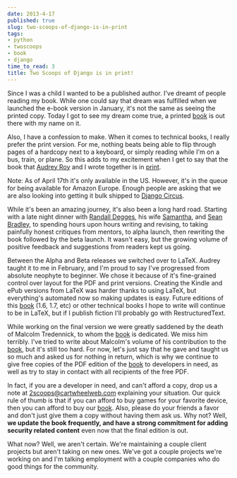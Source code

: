 ```yaml
---
date: 2013-4-17
published: true
slug: two-scoops-of-django-is-in-print
tags:
- python
- twoscoops
- book
- django
time_to_read: 3
title: Two Scoops of Django is in print!
---
```


Since I was a child I wanted to be a published author. I've dreamt of
people reading my book. While one could say that dream was fulfilled
when we launched the e-book version in January, it's not the same as
seeing the printed copy. Today I got to see my dream come true, a
printed
[book](https://www.amazon.com/Two-Scoops-Django-Best-Practices/dp/1481879707/ref=sr_1_2?ie=UTF8&qid=1366166104&sr=8-2&tag=ihpydanny-20)
is out there with my name on it.

Also, I have a confession to make. When it comes to technical books, I
really prefer the print version. For me, nothing beats being able to
flip through pages of a hardcopy next to a keyboard, or simply reading
while I'm on a bus, train, or plane. So this adds to my excitement when
I get to say that the book that [Audrey Roy](https://audrey.roygreenfeld.com/) and
I wrote together is in
[print](https://www.amazon.com/Two-Scoops-Django-Best-Practices/dp/1481879707/ref=sr_1_2?ie=UTF8&qid=1366166104&sr=8-2&tag=ihpydanny-20).

Note: As of April 17th it's only available in the US. However, it's in
the queue for being available for Amazon Europe. Enough people are
asking that we are also looking into getting it bulk shipped to [Django
Circus](https://djangocircus.com/).

While it's been an amazing journey, it's also been a long hard road.
Starting with a late night dinner with [Randall
Degges](https://rdegges.com), his wife
[Samantha](https://hardlyfunny.com), and [Sean
Bradley](https://bravoflix.com/), to spending hours upon hours writing
and revising, to taking painfully honest critiques from mentors, to
alpha launch, then rewriting the book followed by the beta launch. It
wasn't easy, but the growing volume of positive feedback and
suggestions from readers kept us going.

Between the Alpha and Beta releases we switched over to LaTeX. Audrey
taught it to me in February, and I'm proud to say I've progressed from
absolute neophyte to beginner. We chose it because of it's fine-grained
control over layout for the PDF and print versions. Creating the Kindle
and ePub versions from LaTeX was harder thanks to using LaTeX, but
everything's automated now so making updates is easy. Future editions
of this
[book](https://www.amazon.com/Two-Scoops-Django-Best-Practices/dp/1481879707/ref=sr_1_2?ie=UTF8&qid=1366166104&sr=8-2&tag=ihpydanny-20)
(1.6, 1.7, etc) or other technical books I hope to write will continue
to be in LaTeX, but if I publish fiction I'll probably go with
RestructuredText.

While working on the final version we were greatly saddened by the death
of Malcolm Tredennick, to whom the
[book](https://www.amazon.com/Two-Scoops-Django-Best-Practices/dp/1481879707/ref=sr_1_2?ie=UTF8&qid=1366166104&sr=8-2&tag=ihpydanny-20)
is dedicated. We miss him terribly. I've tried to write about
Malcolm's volume of his contribution to the
[book](https://www.amazon.com/Two-Scoops-Django-Best-Practices/dp/1481879707/ref=sr_1_2?ie=UTF8&qid=1366166104&sr=8-2&tag=ihpydanny-20),
but it's still too hard. For now, let's just say that he gave and
taught us so much and asked us for nothing in return, which is why we
continue to give free copies of the PDF edition of the
[book](https://www.amazon.com/Two-Scoops-Django-Best-Practices/dp/1481879707/ref=sr_1_2?ie=UTF8&qid=1366166104&sr=8-2&tag=ihpydanny-20)
to developers in need, as well as try to stay in contact with all
recipients of the free PDF.

In fact, if you are a developer in need, and can't afford a copy, drop
us a note at <2scoops@cartwheelweb.com> explaining your situation. Our
quick rule of thumb is that if you can afford to buy games for your
favorite device, then you can afford to buy our
[book](https://www.amazon.com/Two-Scoops-Django-Best-Practices/dp/1481879707/ref=sr_1_2?ie=UTF8&qid=1366166104&sr=8-2&tag=ihpydanny-20).
Also, please do your friends a favor and don't just give them a copy
without having them ask us. Why not? Well, **we update the book
frequently, and have a strong commitment for adding security related
content** even now that the final edition is out.

What now? Well, we aren't certain. We're maintaining a couple client
projects but aren't taking on new ones. We've got a couple projects
we're working on and I'm talking employment with a couple companies
who do good things for the community.
